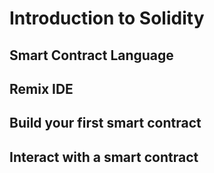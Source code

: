 ##
# Introduction to Solidity

## Smart Contract Language




## Remix IDE





## Build your first smart contract




## Interact with a smart contract
